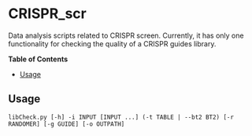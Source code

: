 # CRISPR_scr
Data analysis scripts related to CRISPR screen. Currently, it has only one functionality for checking the quality of a CRISPR guides library.

**Table of Contents**
- [Usage](#user-content-usage)

Usage
-----
`libCheck.py [-h] -i INPUT [INPUT ...] (-t TABLE | --bt2 BT2) [-r RANDOMER] [-g GUIDE] [-o OUTPATH]`
